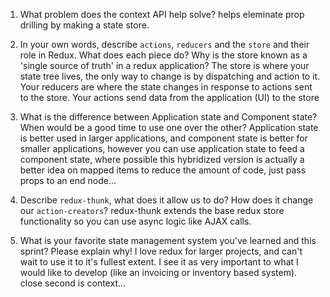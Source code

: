 1. What problem does the context API help solve?
helps eleminate prop drilling by making a state store.

2. In your own words, describe `actions`, `reducers` and the `store` and their role in Redux. What does each piece do? Why is the store known as a 'single source of truth' in a redux application?
The store is where your state tree lives, the only way to change is by dispatching and action to it.
Your reducers are where the state changes in response to actions sent to the store.
Your actions send data from the application (UI) to the store

3. What is the difference between Application state and Component state? When would be a good time to use one over the other?
Application state is better used in larger applications, and component state is better for smaller applications, however you can use application state to feed a component state, where possible this hybridized version is actually a better idea on mapped items to reduce the amount of code, just pass props to an end node...

4. Describe `redux-thunk`, what does it allow us to do? How does it change our `action-creators`?
redux-thunk extends the base redux store functionality so you can use async logic like AJAX calls. 

5. What is your favorite state management system you've learned and this sprint? Please explain why!
I love redux for larger projects, and can't wait to use it to it's fullest extent. I see it as very important to what I would like to develop (like an invoicing or inventory based system). close second is context... 
